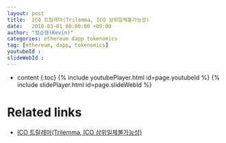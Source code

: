 ```yaml
---
layout: post
title:  ICO 트릴레마(Trilemma, ICO 삼위일체불가능성)
date:   2018-03-01 00:00:00 +09:00
author: "정순형(Kevin)"
categories: ethereum dapp tokenomics
tag: [ethereum, dapp, tokenomics]
youtubeId :
slideWebId : 
---
```

* content
{:toc}
{% include youtubePlayer.html id=page.youtubeId %}
{% include slidePlayer.html id=page.slideWebId %}

# Related links
- [ICO 트릴레마(Trilemma, ICO 삼위일체불가능성)](https://medium.com/onther-tech/ico-%ED%8A%B8%EB%A6%B4%EB%A0%88%EB%A7%88-trillema-ico-%EC%82%BC%EC%9C%84%EC%9D%BC%EC%B2%B4%EB%B6%88%EA%B0%80%EB%8A%A5%EC%84%B1-87c6d9233a78)
